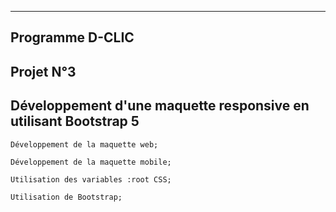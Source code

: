     
***  
## Programme D-CLIC





## Projet N°3

## Développement d'une maquette responsive en utilisant Bootstrap 5


    Développement de la maquette web;

    Développement de la maquette mobile;

    Utilisation des variables :root CSS;

    Utilisation de Bootstrap;